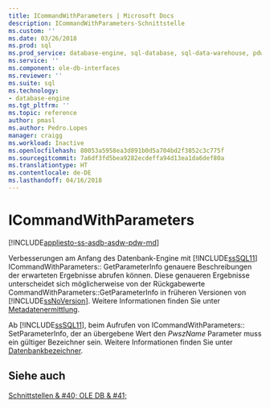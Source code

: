 ```yaml
---
title: ICommandWithParameters | Microsoft Docs
description: ICommandWithParameters-Schnittstelle
ms.custom: ''
ms.date: 03/26/2018
ms.prod: sql
ms.prod_service: database-engine, sql-database, sql-data-warehouse, pdw
ms.service: ''
ms.component: ole-db-interfaces
ms.reviewer: ''
ms.suite: sql
ms.technology:
- database-engine
ms.tgt_pltfrm: ''
ms.topic: reference
author: pmasl
ms.author: Pedro.Lopes
manager: craigg
ms.workload: Inactive
ms.openlocfilehash: 80053a5958ea3d891b0d5a704bd2f3852c3c775f
ms.sourcegitcommit: 7a6df3fd5bea9282ecdeffa94d13ea1da6def80a
ms.translationtype: HT
ms.contentlocale: de-DE
ms.lasthandoff: 04/16/2018
---
```

# <a name="icommandwithparameters"></a>ICommandWithParameters
[!INCLUDE[appliesto-ss-asdb-asdw-pdw-md](../../../includes/appliesto-ss-asdb-asdw-pdw-md.md)]

  Verbesserungen am Anfang des Datenbank-Engine mit [!INCLUDE[ssSQL11](../../../includes/sssql11-md.md)] ICommandWithParameters:: GetParameterInfo genauere Beschreibungen der erwarteten Ergebnisse abrufen können. Diese genaueren Ergebnisse unterscheidet sich möglicherweise von der Rückgabewerte CommandWithParameters::GetParameterInfo in früheren Versionen von [!INCLUDE[ssNoVersion](../../../includes/ssnoversion-md.md)]. Weitere Informationen finden Sie unter [Metadatenermittlung](../../oledb/features/metadata-discovery.md).  
  
 Ab [!INCLUDE[ssSQL11](../../../includes/sssql11-md.md)], beim Aufrufen von ICommandWithParameters:: SetParameterInfo, der an übergebene Wert den *PwszName* Parameter muss ein gültiger Bezeichner sein. Weitere Informationen finden Sie unter [Datenbankbezeichner](../../../relational-databases/databases/database-identifiers.md).  
  
## <a name="see-also"></a>Siehe auch  
 [Schnittstellen & #40; OLE DB & #41;](../../oledb/ole-db-interfaces/oledb-driver-for-sql-server-ole-db-interfaces.md) 
  
  
